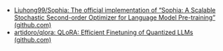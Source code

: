 - [Liuhong99/Sophia: The official implementation of “Sophia: A Scalable Stochastic Second-order Optimizer for Language Model Pre-training” (github.com)](https://github.com/Liuhong99/Sophia)
- [artidoro/qlora: QLoRA: Efficient Finetuning of Quantized LLMs (github.com)](https://github.com/artidoro/qlora)
